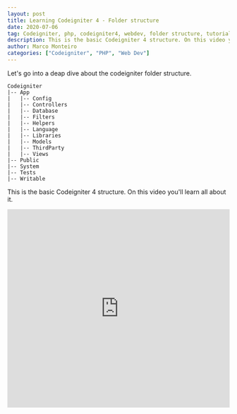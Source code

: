 ```yaml
---
layout: post
title: Learning Codeigniter 4 - Folder structure
date: 2020-07-06
tag: Codeigniter, php, codeigniter4, webdev, folder structure, tutorial
description: This is the basic Codeigniter 4 structure. On this video you'll learn all about it.
author: Marco Monteiro
categories: ["Codeigniter", "PHP", "Web Dev"]
---
```


Let's go into a deap dive about the codeigniter folder structure.

    Codeigniter
    |-- App
    |   |-- Config
    |   |-- Controllers
    |   |-- Database
    |   |-- Filters
    |   |-- Helpers
    |   |-- Language
    |   |-- Libraries
    |   |-- Models
    |   |-- ThirdParty
    |   |-- Views
    |-- Public
    |-- System
    |-- Tests
    |-- Writable

This is the basic Codeigniter 4 structure. On this video you'll learn all about it.

<iframe width="100%" height="450" src="https://www.youtube.com/embed/pCpIuGSGSsk" frameborder="0" allow="accelerometer; autoplay; encrypted-media; gyroscope; picture-in-picture" allowfullscreen></iframe>
